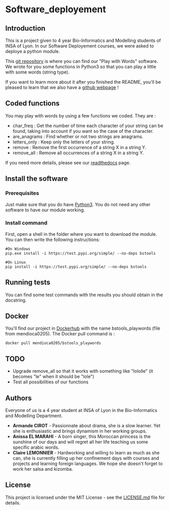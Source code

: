 # Software_deployement

## Introduction
This is a project given to 4 year Bio-Informatics and Modelling students of INSA of Lyon. In our Software Deployement courses, we were asked to deploye a python module.

This [git repository](https://github.com/AnissaE/Software_deployement.git) is where you can find our "Play with Words" software. We wrote for you some functions in Python3 so that you can play a little with some words (string type). 

If you want to learn more about it after you finished the README, you'll be pleased to learn that we also have a [github webpage](https://anissae.github.io/Basic-string-tools/) !

## Coded functions

You may play with words by using a few functions we coded. They are :
- char_freq : Get the number of time each character of your string can be found, taking into account if you want so the case of the character.
- are_anagrams : Find whether or not two strings are anagrams.
- letters_only : Keep only the letters of your string.
- remove : Remove the first occurrence of a string X in a string Y.
- remove_all : Remove all occurrences of a string X in a string Y.

If you need more details, please see our [readthedocs](https://bstools.readthedocs.io/en/latest/#) page.

## Install the software

### Prerequisites

Just make sure that you do have [Python3](https://www.python.org/downloads/). You do not need any other software to have our module working. 

### Install command

First, open a shell in the folder where you want to download the module. You can then write the following instructions:

```
#On Windows
pip.exe install -i https://test.pypi.org/simple/ --no-deps bstools

#On Linux
pip install -i https://test.pypi.org/simple/ --no-deps bstools
```

## Running tests

You can find some test commands with the results you should obtain in the docstring.

## Docker

You'll find our project in [Dockerhub](https://hub.docker.com/) with the name bstools_playwords (file from mendioca0205). The Docker pull command is :

```
docker pull mendioca0205/bstools_playwords
```

## TODO

- Upgrade remove_all so that it works with something like "lololle" (it becomes "le" when it should be "lole")
- Test all possibilities of our functions

## Authors

Everyone of us is a 4 year student at INSA of Lyon in the Bio-Informatics and Modelling Department.
* **Armande CIROT** - Passionnate about drama, she is a slow learner. Yet she is enthusiastic and brings dynamism in her working groups.
* **Anissa EL MARAHI** - A born singer, this Moroccan princess is the sunshine of our days and will regret all her life teaching us some specific arabic words.
* **Claire LEMONNIER** - Hardworking and willing to learn as much as she can, she is currently filling up her confinement days with courses and projects and learning foreign languages. We hope she doesn't forget to work her salsa and kizomba.


## License

This project is licensed under the MIT License - see the [LICENSE.md](LICENSE.md) file for details.

